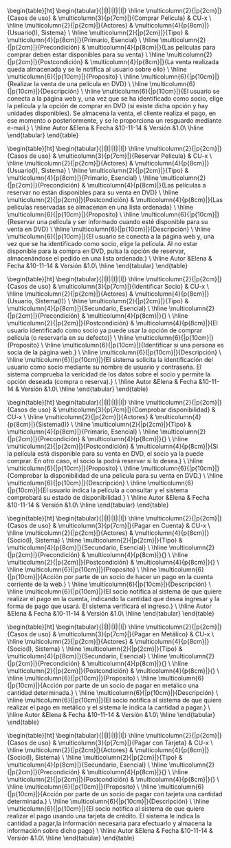 \begin{table}[ht]
\begin{tabular}{|l|l|l|l|l|l|}
\hline
\multicolumn{2}{|p{2cm}|}{Casos de uso}  & \multicolumn{3}{p{7cm}|}{Comprar Película} & CU-x \\
\hline
\multicolumn{2}{|p{2cm}|}{Actores}       & \multicolumn{4}{p{8cm}|}{Usuario(I), Sistema}        \\
\hline
\multicolumn{2}{|p{2cm}|}{Tipo}          & \multicolumn{4}{p{8cm}|}{Primario, Esencial}        \\
\hline
\multicolumn{2}{|p{2cm}|}{Precondición}  & \multicolumn{4}{p{8cm}|}{Las películas para comprar deben estar disponibles para su venta}        \\
\hline
\multicolumn{2}{|p{2cm}|}{Postcondición} & \multicolumn{4}{p{8cm}|}{La venta realizada queda almacenada y se le notifica al usuario sobre ello}        \\
\hline
\multicolumn{6}{|p{10cm}|}{Proposito}                                   \\
\hline
\multicolumn{6}{|p{10cm}|}{Realizar la venta de una película en DVD}                                            \\
\hline
\multicolumn{6}{|p{10cm}|}{Descripción}                                 \\
\hline
\multicolumn{6}{|p{10cm}|}{El usuario se conecta a la página web y, una vez que se ha identificado como socio, elige la película y la opción de comprar en DVD (si existe dicha opción y hay unidades disponibles).
Se almacena la venta, el cliente realiza el pago, en ese momento o posteriormente, y se le proporciona un resguardo mediante e-mail.}                                            \\
\hline
Autor           &Elena              & Fecha    &10-11-14     &   Versión  &1.0\\
\hline
\end{tabular}
\end{table}

\begin{table}[ht]
\begin{tabular}{|l|l|l|l|l|l|}
\hline
\multicolumn{2}{|p{2cm}|}{Casos de uso}  & \multicolumn{3}{p{7cm}|}{Reservar Película} & CU-x \\
\hline
\multicolumn{2}{|p{2cm}|}{Actores}       & \multicolumn{4}{p{8cm}|}{Usuario(I), Sistema}        \\
\hline
\multicolumn{2}{|p{2cm}|}{Tipo}          & \multicolumn{4}{p{8cm}|}{Primario, Esencial}        \\
\hline
\multicolumn{2}{|p{2cm}|}{Precondición}  & \multicolumn{4}{p{8cm}|}{Las películas a reservar no están disponibles para su venta en DVD}        \\
\hline
\multicolumn{2}{|p{2cm}|}{Postcondición} & \multicolumn{4}{p{8cm}|}{Las películas reservadas se almacenan en una lista ordenada}        \\
\hline
\multicolumn{6}{|p{10cm}|}{Proposito}                                   \\
\hline
\multicolumn{6}{|p{10cm}|}{Reservar una película y ser informado cuando esté disponible para su venta en DVD}                                            \\
\hline
\multicolumn{6}{|p{10cm}|}{Descripción}                                 \\
\hline
\multicolumn{6}{|p{10cm}|}{El usuario se conecta a la página web y, una vez que se ha identificado como socio, elige la película. Al no estar disponible para la compra en DVD, pulsa la opción de reservar, almacenándose el pedido en una lista ordenada.}                                            \\
\hline
Autor           &Elena              & Fecha    &10-11-14     &   Versión  &1.0\\
\hline
\end{tabular}
\end{table}

\begin{table}[ht]
\begin{tabular}{|l|l|l|l|l|l|}
\hline
\multicolumn{2}{|p{2cm}|}{Casos de uso}  & \multicolumn{3}{p{7cm}|}{Identificar Socio} & CU-x \\
\hline
\multicolumn{2}{|p{2cm}|}{Actores}       & \multicolumn{4}{p{8cm}|}{Usuario, Sistema(I)}        \\
\hline
\multicolumn{2}{|p{2cm}|}{Tipo}          & \multicolumn{4}{p{8cm}|}{Secundario, Esencial}        \\
\hline
\multicolumn{2}{|p{2cm}|}{Precondición}  & \multicolumn{4}{p{8cm}|}{}        \\
\hline
\multicolumn{2}{|p{2cm}|}{Postcondición} & \multicolumn{4}{p{8cm}|}{El usuario identificado como socio ya puede usar la opción de comprar película (o reservarla en su defecto)}        \\
\hline
\multicolumn{6}{|p{10cm}|}{Proposito}                                   \\
\hline
\multicolumn{6}{|p{10cm}|}{Identificar si una persona es socia de la página web.}                                            \\
\hline
\multicolumn{6}{|p{10cm}|}{Descripción}                                 \\
\hline
\multicolumn{6}{|p{10cm}|}{El sistema solicita la identificación del usuario como socio mediante su nombre de usuario y contraseña. El sistema comprueba la vericidad de los datos sobre el socio y permite la opción deseada (compra o reserva).}                                            \\
\hline
Autor           &Elena              & Fecha    &10-11-14     &   Versión  &1.0\\
\hline
\end{tabular}
\end{table}

\begin{table}[ht]
\begin{tabular}{|l|l|l|l|l|l|}
\hline
\multicolumn{2}{|p{2cm}|}{Casos de uso}  & \multicolumn{3}{p{7cm}|}{Comprobar disponibilidad} & CU-x \\
\hline
\multicolumn{2}{|p{2cm}|}{Actores}       & \multicolumn{4}{p{8cm}|}{Sistema(I)}        \\
\hline
\multicolumn{2}{|p{2cm}|}{Tipo}          & \multicolumn{4}{p{8cm}|}{Primario, Esencial}        \\
\hline
\multicolumn{2}{|p{2cm}|}{Precondición}  & \multicolumn{4}{p{8cm}|}{}        \\
\hline
\multicolumn{2}{|p{2cm}|}{Postcondición} & \multicolumn{4}{p{8cm}|}{Si la película está disponible para su venta en DVD, el socio ya la puede comprar. En otro caso, el socio la podrá reservar si lo desea.}        \\
\hline
\multicolumn{6}{|p{10cm}|}{Proposito}                                   \\
\hline
\multicolumn{6}{|p{10cm}|}{Comprobar la disponibilidad de una película para su venta en DVD.}                                            \\
\hline
\multicolumn{6}{|p{10cm}|}{Descripción}                                 \\
\hline
\multicolumn{6}{|p{10cm}|}{El usuario indica la película a consultar y el sistema comprobará su estado de disponibilidad.}                                            \\
\hline
Autor           &Elena              & Fecha    &10-11-14     &   Versión  &1.0\\
\hline
\end{tabular}
\end{table}

\begin{table}[ht]
\begin{tabular}{|l|l|l|l|l|l|}
\hline
\multicolumn{2}{|p{2cm}|}{Casos de uso}  & \multicolumn{3}{p{7cm}|}{Pagar en Cuenta} & CU-x \\
\hline
\multicolumn{2}{|p{2cm}|}{Actores}       & \multicolumn{4}{p{8cm}|}{Socio(I), Sistema}        \\
\hline
\multicolumn{2}{|p{2cm}|}{Tipo}          & \multicolumn{4}{p{8cm}|}{Secundario, Esencial}        \\
\hline
\multicolumn{2}{|p{2cm}|}{Precondición}  & \multicolumn{4}{p{8cm}|}{}        \\
\hline
\multicolumn{2}{|p{2cm}|}{Postcondición} & \multicolumn{4}{p{8cm}|}{}        \\
\hline
\multicolumn{6}{|p{10cm}|}{Proposito}                                   \\
\hline
\multicolumn{6}{|p{10cm}|}{Acción por parte de un socio de hacer un pago en la cuenta corriente de la web.}                                            \\
\hline
\multicolumn{6}{|p{10cm}|}{Descripción}                                 \\
\hline
\multicolumn{6}{|p{10cm}|}{El socio notifica al sistema de que quiere realizar el pago en la cuenta, indicando la cantidad que desea ingresar y la forma de pago que usará. El sistema verificará el ingreso.}                                            \\
\hline
Autor           &Elena              & Fecha    &10-11-14     &   Versión  &1.0\\
\hline
\end{tabular}
\end{table}

\begin{table}[ht]
\begin{tabular}{|l|l|l|l|l|l|}
\hline
\multicolumn{2}{|p{2cm}|}{Casos de uso}  & \multicolumn{3}{p{7cm}|}{Pagar en Metálico} & CU-x \\
\hline
\multicolumn{2}{|p{2cm}|}{Actores}       & \multicolumn{4}{p{8cm}|}{Socio(I), Sistema}        \\
\hline
\multicolumn{2}{|p{2cm}|}{Tipo}          & \multicolumn{4}{p{8cm}|}{Secundario, Esencial}        \\
\hline
\multicolumn{2}{|p{2cm}|}{Precondición}  & \multicolumn{4}{p{8cm}|}{}        \\
\hline
\multicolumn{2}{|p{2cm}|}{Postcondición} & \multicolumn{4}{p{8cm}|}{}        \\
\hline
\multicolumn{6}{|p{10cm}|}{Proposito}                                   \\
\hline
\multicolumn{6}{|p{10cm}|}{Acción por parte de un socio de pagar en metálico una cantidad determinada.}                                            \\
\hline
\multicolumn{6}{|p{10cm}|}{Descripción}                                 \\
\hline
\multicolumn{6}{|p{10cm}|}{El socio notifica al sistema de que quiere realizar el pago en metálico y el sistema le indica la cantidad a pagar.}                                            \\
\hline
Autor           &Elena              & Fecha    &10-11-14     &   Versión  &1.0\\
\hline
\end{tabular}
\end{table}

\begin{table}[ht]
\begin{tabular}{|l|l|l|l|l|l|}
\hline
\multicolumn{2}{|p{2cm}|}{Casos de uso}  & \multicolumn{3}{p{7cm}|}{Pagar con Tarjeta} & CU-x \\
\hline
\multicolumn{2}{|p{2cm}|}{Actores}       & \multicolumn{4}{p{8cm}|}{Socio(I), Sistema}        \\
\hline
\multicolumn{2}{|p{2cm}|}{Tipo}          & \multicolumn{4}{p{8cm}|}{Secundario, Esencial}        \\
\hline
\multicolumn{2}{|p{2cm}|}{Precondición}  & \multicolumn{4}{p{8cm}|}{}        \\
\hline
\multicolumn{2}{|p{2cm}|}{Postcondición} & \multicolumn{4}{p{8cm}|}{}        \\
\hline
\multicolumn{6}{|p{10cm}|}{Proposito}                                   \\
\hline
\multicolumn{6}{|p{10cm}|}{Acción por parte de un socio de pagar con tarjeta una cantidad determinada.}                                            \\
\hline
\multicolumn{6}{|p{10cm}|}{Descripción}                                 \\
\hline
\multicolumn{6}{|p{10cm}|}{El socio notifica al sistema de que quiere realizar el pago usando una tarjeta de crédito. El sistema le indica la cantidad a pagar,la información necesaria para efectuarlo y almacena la información sobre dicho pago}                                            \\
\hline
Autor           &Elena              & Fecha    &10-11-14     &   Versión  &1.0\\
\hline
\end{tabular}
\end{table}
